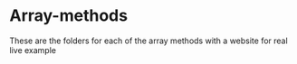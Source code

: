 # Array-methods

These are the folders for each of the array methods with a website for real live example

